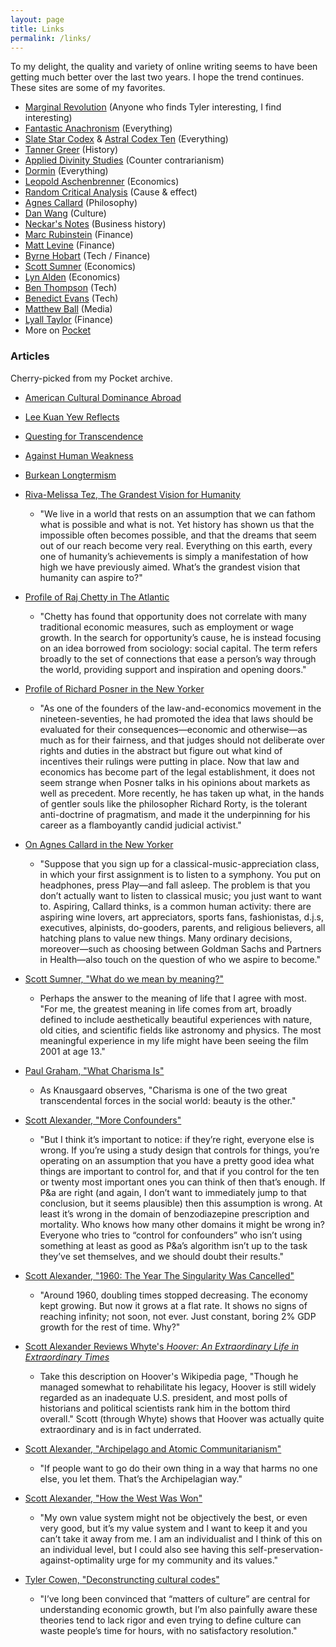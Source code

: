 ```yaml
---
layout: page
title: Links
permalink: /links/
---
```


To my delight, the quality and variety of online writing seems to have been getting much better over the last two years. I hope the trend continues. These sites are some of my favorites.

* [Marginal Revolution](http://marginalrevolution.com/) (Anyone who finds Tyler interesting, I find interesting)
* [Fantastic Anachronism](https://fantasticanachronism.com/) (Everything)
* [Slate Star Codex](http://slatestarcodex.com/) & [Astral Codex Ten](https://astralcodexten.substack.com/) (Everything)
* [Tanner Greer](https://scholars-stage.blogspot.com/) (History)
* [Applied Divinity Studies](https://applieddivinitystudies.com/) (Counter contrarianism)
* [Dormin](https://dormin.org/) (Everything)
* [Leopold Aschenbrenner](https://www.forourposterity.com/blog/) (Economics)
* [Random Critical Analysis](https://randomcriticalanalysis.com/) (Cause & effect)
* [Agnes Callard](https://philosophy.uchicago.edu/faculty/a-callard) (Philosophy)
* [Dan Wang](https://danwang.co/) (Culture)
* [Neckar's Notes](https://neckar.substack.com/people/13675520-neckar?sort=archive) (Business history)
* [Marc Rubinstein](https://www.netinterest.co/) (Finance)
* [Matt Levine](https://www.bloomberg.com/view/topics/money-stuff) (Finance)
* [Byrne Hobart](https://diff.substack.com/) (Tech / Finance)
* [Scott Sumner](https://themoneyillusion.com/) (Economics)
* [Lyn Alden](https://www.lynalden.com/) (Economics)
* [Ben Thompson](https://stratechery.com/) (Tech)
* [Benedict Evans](https://www.ben-evans.com/) (Tech)
* [Matthew Ball](https://www.matthewball.vc/) (Media)
* [Lyall Taylor](https://lt3000.blogspot.com/) (Finance)
* More on [Pocket](https://getpocket.com/@danschulz44)

### Articles

Cherry-picked from my Pocket archive.

- [American Cultural Dominance Abroad](https://www.reddit.com/r/TheMotte/comments/bheycc/american_cultural_dominance_abroad/)
- [Lee Kuan Yew Reflects](http://content.time.com/time/subscriber/printout/0,8816,1137705,00.html)
- [Questing for Transcendence](https://scholars-stage.blogspot.com/2019/04/on-quests-for-transcendence.html)
- [Against Human Weakness](https://www.econlib.org/archives/2009/09/against_human_w.html)
- [Burkean Longtermism](https://www.forourposterity.com/burkean-longtermism/)

- [Riva-Melissa Tez, The Grandest Vision for Humanity](https://hackernoon.com/the-grandest-vision-for-humanity-7e54eb3a4369)
  - "We live in a world that rests on an assumption that we can fathom what is possible and what is not. Yet history has shown us that the impossible often becomes possible, and that the dreams that seem out of our reach become very real. Everything on this earth, every one of humanity’s achievements is simply a manifestation of how high we have previously aimed. What’s the grandest vision that humanity can aspire to?"


- [Profile of Raj Chetty in The Atlantic](https://www.theatlantic.com/magazine/archive/2019/08/raj-chettys-american-dream/592804/)
  - "Chetty has found that opportunity does not correlate with many traditional economic measures, such as employment or wage growth. In the search for opportunity’s cause, he is instead focusing on an idea borrowed from sociology: social capital. The term refers broadly to the set of connections that ease a person’s way through the world, providing support and inspiration and opening doors."

- [Profile of Richard Posner in the New Yorker](https://www.newyorker.com/magazine/2001/12/10/the-bench-burner)
  - "As one of the founders of the law-and-economics movement in the nineteen-seventies, he had promoted the idea that laws should be evaluated for their consequences—economic and otherwise—as much as for their fairness, and that judges should not deliberate over rights and duties in the abstract but figure out what kind of incentives their rulings were putting in place. Now that law and economics has become part of the legal establishment, it does not seem strange when Posner talks in his opinions about markets as well as precedent. More recently, he has taken up what, in the hands of gentler souls like the philosopher Richard Rorty, is the tolerant anti-doctrine of pragmatism, and made it the underpinning for his career as a flamboyantly candid judicial activist."

- [On Agnes Callard in the New Yorker](https://www.newyorker.com/magazine/2019/01/21/the-art-of-decision-making)
  - "Suppose that you sign up for a classical-music-appreciation class, in which your first assignment is to listen to a symphony. You put on headphones, press Play—and fall asleep. The problem is that you don’t actually want to listen to classical music; you just want to want to. Aspiring, Callard thinks, is a common human activity: there are aspiring wine lovers, art appreciators, sports fans, fashionistas, d.j.s, executives, alpinists, do-gooders, parents, and religious believers, all hatching plans to value new things. Many ordinary decisions, moreover—such as choosing between Goldman Sachs and Partners in Health—also touch on the question of who we aspire to become."

- [Scott Sumner, "What do we mean by meaning?"](https://www.themoneyillusion.com/what-do-we-mean-by-meaning/)
  - Perhaps the answer to the meaning of life that I agree with most. "For me, the greatest meaning in life comes from art, broadly defined to include aesthetically beautiful experiences with nature, old cities, and scientific fields like astronomy and physics.  The most meaningful experience in my life might have been seeing the film 2001 at age 13."

- [Paul Graham, "What Charisma Is"](http://www.paulgraham.com/recharisma.html)
  - As Knausgaard observes, "Charisma is one of the two great transcendental forces in the social world: beauty is the other."

- [Scott Alexander, "More Confounders"](https://slatestarcodex.com/2019/06/24/you-need-more-confounders/)
  - "But I think it’s important to notice: if they’re right, everyone else is wrong. If you’re using a study design that controls for things, you’re operating on an assumption that you have a pretty good idea what things are important to control for, and that if you control for the ten or twenty most important ones you can think of then that’s enough. If P&a are right (and again, I don’t want to immediately jump to that conclusion, but it seems plausible) then this assumption is wrong. At least it’s wrong in the domain of benzodiazepine prescription and mortality. Who knows how many other domains it might be wrong in? Everyone who tries to “control for confounders” who isn’t using something at least as good as P&a’s algorithm isn’t up to the task they’ve set themselves, and we should doubt their results."

- [Scott Alexander, "1960: The Year The Singularity Was Cancelled"](https://slatestarcodex.com/2019/04/22/1960-the-year-the-singularity-was-cancelled/)
  - "Around 1960, doubling times stopped decreasing. The economy kept growing. But now it grows at a flat rate. It shows no signs of reaching infinity; not soon, not ever. Just constant, boring 2% GDP growth for the rest of time. Why?"

- [Scott Alexander Reviews Whyte's _Hoover: An Extraordinary Life in Extraordinary Times_](https://slatestarcodex.com/2020/03/17/book-review-hoover/)
  - Take this description on Hoover's Wikipedia page, "Though he managed somewhat to rehabilitate his legacy, Hoover is still widely regarded as an inadequate U.S. president, and most polls of historians and political scientists rank him in the bottom third overall." Scott (through Whyte) shows that Hoover was actually quite extraordinary and is in fact underrated.

- [Scott Alexander, "Archipelago and Atomic Communitarianism"](https://slatestarcodex.com/2014/06/07/archipelago-and-atomic-communitarianism)
  - "If people want to go do their own thing in a way that harms no one else, you let them. That’s the Archipelagian way."

- [Scott Alexander, "How the West Was Won"](https://slatestarcodex.com/2016/07/25/how-the-west-was-won/)
  - "My own value system might not be objectively the best, or even very good, but it’s my value system and I want to keep it and you can’t take it away from me. I am an individualist and I think of this on an individual level, but I could also see having this self-preservation-against-optimality urge for my community and its values."

- [Tyler Cowen, "Deconstruncting cultural codes"](https://marginalrevolution.com/marginalrevolution/2018/12/deconstructing-cultural-codes.html)
  - "I’ve long been convinced that “matters of culture” are central for understanding economic growth, but I’m also painfully aware these theories tend to lack rigor and even trying to define culture can waste people’s time for hours, with no satisfactory resolution."

  
